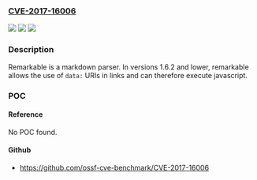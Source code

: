 ### [CVE-2017-16006](https://cve.mitre.org/cgi-bin/cvename.cgi?name=CVE-2017-16006)
![](https://img.shields.io/static/v1?label=Product&message=remarkable%20node%20module&color=blue)
![](https://img.shields.io/static/v1?label=Version&message=n%2Fa&color=blue)
![](https://img.shields.io/static/v1?label=Vulnerability&message=Cross-site%20Scripting%20(XSS)%20-%20Generic%20(CWE-79)&color=brighgreen)

### Description

Remarkable is a markdown parser. In versions 1.6.2 and lower, remarkable allows the use of `data:` URIs in links and can therefore execute javascript.

### POC

#### Reference
No POC found.

#### Github
- https://github.com/ossf-cve-benchmark/CVE-2017-16006

